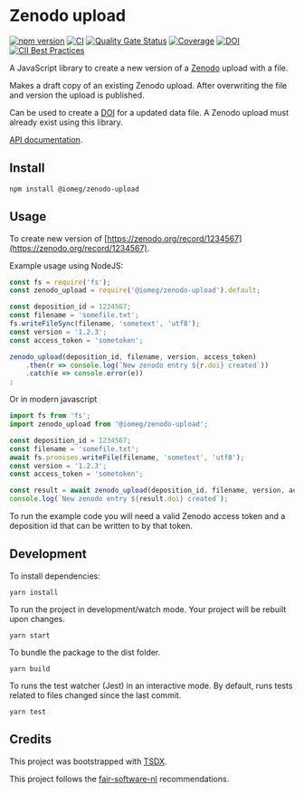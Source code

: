# Zenodo upload

[![npm version](https://badge.fury.io/js/%40iomeg%2Fzenodo-upload.svg)](https://badge.fury.io/js/%40iomeg%2Fzenodo-upload)
[![CI](https://github.com/iomega/zenodo-upload/workflows/CI/badge.svg)](https://github.com/iomega/zenodo-upload/actions?query=workflow%3ACI)
[![Quality Gate Status](https://sonarcloud.io/api/project_badges/measure?project=iomega_zenodo-upload&metric=alert_status)](https://sonarcloud.io/dashboard?id=iomega_zenodo-upload)
[![Coverage](https://sonarcloud.io/api/project_badges/measure?project=iomega_zenodo-upload&metric=coverage)](https://sonarcloud.io/dashboard?id=iomega_zenodo-upload)
[![DOI](https://zenodo.org/badge/DOI/10.5281/zenodo.3726851.svg)](https://doi.org/10.5281/zenodo.3726851)
[![CII Best Practices](https://bestpractices.coreinfrastructure.org/projects/3805/badge)](https://bestpractices.coreinfrastructure.org/projects/3805)

A JavaScript library to create a new version of a [Zenodo](https://zenodo.org) upload with a file.

Makes a draft copy of an existing Zenodo upload.
After overwriting the file and version the upload is published.

Can be used to create a [DOI](https://doi.org) for a updated data file.
A Zenodo upload must already exist using this library.

[API documentation](https://iomega.github.io/zenodo-upload/modules/_index_.html#).

## Install

```shell
npm install @iomeg/zenodo-upload
```

## Usage

To create new version of [https://zenodo.org/record/1234567](https://zenodo.org/record/1234567).

Example usage using NodeJS:

```javascript
const fs = require('fs');
const zenodo_upload = require('@iomeg/zenodo-upload').default;

const deposition_id = 1234567;
const filename = 'somefile.txt';
fs.writeFileSync(filename, 'sometext', 'utf8');
const version = '1.2.3';
const access_token = 'sometoken';

zenodo_upload(deposition_id, filename, version, access_token)
    .then(r => console.log(`New zenodo entry ${r.doi} created`))
    .catch(e => console.error(e))
;
```

Or in modern javascript

```javascript
import fs from 'fs';
import zenodo_upload from '@iomeg/zenodo-upload';

const deposition_id = 1234567;
const filename = 'somefile.txt';
await fs.promises.writeFile(filename, 'sometext', 'utf8');
const version = '1.2.3';
const access_token = 'sometoken';

const result = await zenodo_upload(deposition_id, filename, version, access_token);
console.log(`New zenodo entry ${result.doi} created`);
```

To run the example code you will need a valid Zenodo access token and a deposition id that can be written to by that token.

## Development

To install dependencies:

```shell
yarn install
```

To run the project in development/watch mode. Your project will be rebuilt upon changes.

```shell
yarn start
```

To bundle the package to the dist folder.

```shell
yarn build
```

To runs the test watcher (Jest) in an interactive mode. By default, runs tests related to files changed since the last commit.

```shell
yarn test
```

## Credits

This project was bootstrapped with [TSDX](https://github.com/jaredpalmer/tsdx).

This project follows the [fair-software-nl](https://fair-software.nl) recommendations.
